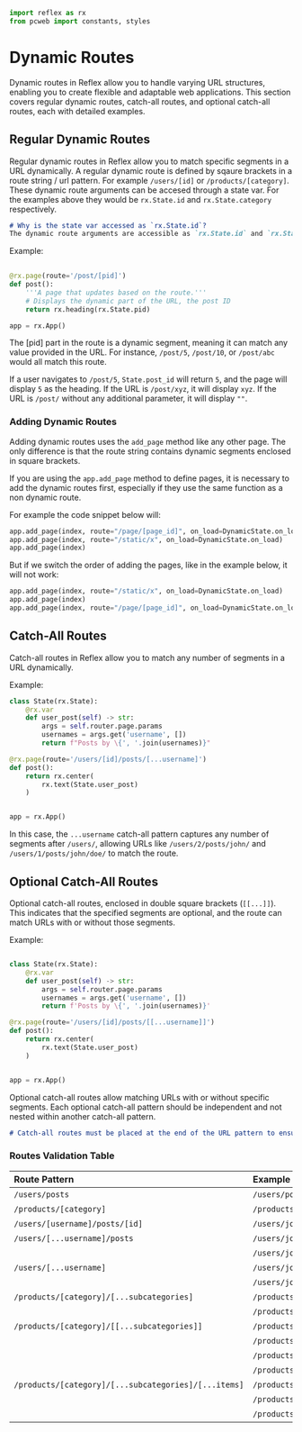 ```python exec
import reflex as rx
from pcweb import constants, styles
```


# Dynamic Routes

Dynamic routes in Reflex allow you to handle varying URL structures, enabling you to create flexible
and adaptable web applications. This section covers regular dynamic routes, catch-all routes,
and optional catch-all routes, each with detailed examples.

## Regular Dynamic Routes

Regular dynamic routes in Reflex allow you to match specific segments in a URL dynamically. A regular dynamic route is defined by sqaure brackets in a route string / url pattern. For example `/users/[id]` or `/products/[category]`. These dynamic route arguments can be accesed through a state var. For the examples above they would be `rx.State.id` and `rx.State.category` respectively. 

```md alert info
# Why is the state var accessed as `rx.State.id`?
The dynamic route arguments are accessible as `rx.State.id` and `rx.State.category` here as the var is added to the root state, so that it is accessible from any state.
```

Example:

```python
   
@rx.page(route='/post/[pid]')
def post():
    '''A page that updates based on the route.'''
    # Displays the dynamic part of the URL, the post ID
    return rx.heading(rx.State.pid)

app = rx.App()
```

The [pid] part in the route is a dynamic segment, meaning it can match any value provided in the URL. For instance, `/post/5`, `/post/10`, or `/post/abc` would all match this route.

If a user navigates to `/post/5`, `State.post_id` will return `5`, and the page will display `5` as the heading. If the URL is `/post/xyz`, it will display `xyz`. If the URL is `/post/` without any additional parameter, it will display `""`.


### Adding Dynamic Routes

Adding dynamic routes uses the `add_page` method like any other page. The only difference is that the route string contains dynamic segments enclosed in square brackets.


If you are using the `app.add_page` method to define pages, it is necessary to add the dynamic routes first, especially if they use the same function as a non dynamic route.

For example the code snippet below will:

```python
app.add_page(index, route="/page/[page_id]", on_load=DynamicState.on_load)
app.add_page(index, route="/static/x", on_load=DynamicState.on_load)
app.add_page(index)
```

But if we switch the order of adding the pages, like in the example below, it will not work:

```python
app.add_page(index, route="/static/x", on_load=DynamicState.on_load) 
app.add_page(index)
app.add_page(index, route="/page/[page_id]", on_load=DynamicState.on_load)
```


## Catch-All Routes

Catch-all routes in Reflex allow you to match any number of segments in a URL dynamically.

Example:

```python
class State(rx.State):
    @rx.var
    def user_post(self) -> str:
        args = self.router.page.params
        usernames = args.get('username', [])
        return f"Posts by \{', '.join(usernames)}"

@rx.page(route='/users/[id]/posts/[...username]')
def post():
    return rx.center(
        rx.text(State.user_post)
    )


app = rx.App()

```

In this case, the `...username` catch-all pattern captures any number of segments after
`/users/`, allowing URLs like `/users/2/posts/john/` and `/users/1/posts/john/doe/` to match the route.

## Optional Catch-All Routes

Optional catch-all routes, enclosed in double square brackets (`[[...]]`). This indicates that the specified segments
are optional, and the route can match URLs with or without those segments.

Example:

```python

class State(rx.State):
    @rx.var
    def user_post(self) -> str:
        args = self.router.page.params
        usernames = args.get('username', [])
        return f'Posts by \{', '.join(usernames)}'

@rx.page(route='/users/[id]/posts/[[...username]]')
def post():
    return rx.center(
        rx.text(State.user_post)
    )


app = rx.App()

```

Optional catch-all routes allow matching URLs with or without specific segments.
Each optional catch-all pattern should be independent and not nested within another catch-all pattern.

```md alert
# Catch-all routes must be placed at the end of the URL pattern to ensure proper route matching.
```

### Routes Validation Table

| Route Pattern                                         | Example URl                                            |    valid |
|:------------------------------------------------------|:-------------------------------------------------------|---------:|
| `/users/posts`                                        | `/users/posts`                                         |    valid |
| `/products/[category]`                                | `/products/electronics`                                |    valid |
| `/users/[username]/posts/[id]`                       | `/users/john/posts/5`                                  |    valid |
| `/users/[...username]/posts`                          | `/users/john/posts`                                    |  invalid |
|                                                       | `/users/john/doe/posts`                                |  invalid |
| `/users/[...username]`                                | `/users/john/`                                         |    valid |
|                                                       | `/users/john/doe`                                      |    valid |
| `/products/[category]/[...subcategories]`             | `/products/electronics/laptops`                        |    valid |
|                                                       | `/products/electronics/laptops/lenovo`                 |    valid |
| `/products/[category]/[[...subcategories]]`           | `/products/electronics`                                |    valid |
|                                                       | `/products/electronics/laptops`                        |    valid |
|                                                       | `/products/electronics/laptops/lenovo`                 |    valid |
|                                                       | `/products/electronics/laptops/lenovo/thinkpad`        |    valid |
| `/products/[category]/[...subcategories]/[...items]`  | `/products/electronics/laptops`                        |  invalid |
|                                                       | `/products/electronics/laptops/lenovo`                 |  invalid |
|                                                       | `/products/electronics/laptops/lenovo/thinkpad`        |  invalid |
